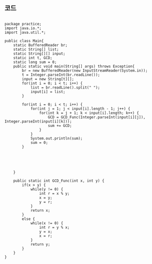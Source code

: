 ## 코드
<pre><code>
package practice;
import java.io.*;
import java.util.*;

public class Main{
	static BufferedReader br;
	static String[] list;
	static String[][] input;
	static int t, GCD;
	static long sum = 0;
	public static void main(String[] args) throws Exception{
		br = new BufferedReader(new InputStreamReader(System.in));
		t = Integer.parseInt(br.readLine());
		input = new String[t][];
		for(int i = 0; i < t; i++) {
			list = br.readLine().split(" ");
			input[i] = list;
		}
		
		for(int i = 0; i < t; i++) {
			for(int j = 1; j < input[i].length - 1; j++) {
				for(int k = j + 1; k < input[i].length; k++) {
					GCD = GCD_Func(Integer.parseInt(input[i][j]), Integer.parseInt(input[i][k]));
					sum += GCD;
				}
			}
			System.out.println(sum);
			sum = 0;
		}
		
		
		
		
		
	}
	
	public static int GCD_Func(int x, int y) {
		if(x > y) {
			while(y != 0) {
				int r = x % y;
				x = y;
				y = r;
			}
			return x;
		}
		else {
			while(x != 0) {
				int r = y % x;
				y = x;
				x = r;
			}
			return y;
		}
	}
}
</code></pre>
